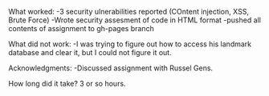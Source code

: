 What worked:
-3 security ulnerabilities reported (COntent injection, XSS, Brute Force)
-Wrote security assesment of code in HTML format
-pushed all contents of assignment to gh-pages branch

What did not work:
-I was trying to figure out how to access his landmark database and clear it, but I could not figure it out.

Acknowledgments:
-Discussed assignment with Russel Gens.

How long did it take? 3 or so hours.